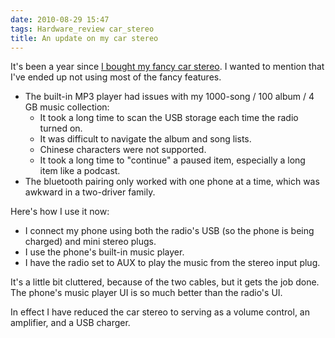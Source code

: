 ```yaml
---
date: 2010-08-29 15:47
tags: Hardware_review car_stereo
title: An update on my car stereo
---
```


It's been a year since
[I bought my fancy car stereo](/assets/posts/2010-08-29-An_update_on_my_car_stereo-Too_Many_Words_about_Car_Stereos.html).
I wanted to mention that I've ended up not using most of the fancy features.

* The built-in MP3 player had issues with my 1000-song / 100 album / 4 GB music collection:
  * It took a long time to scan the USB storage each time the radio turned on.
  * It was difficult to navigate the album and song lists.
  * Chinese characters were not supported.
  * It took a long time to "continue" a paused item, especially a long item like a podcast.
* The bluetooth pairing only worked with one phone at a time, which was awkward in a two-driver family.

Here's how I use it now:

* I connect my phone using both the radio's USB (so the phone is being charged) and mini stereo plugs.
* I use the phone's built-in music player.
* I have the radio set to AUX to play the music from the stereo input plug.

It's a little bit cluttered, because of the two cables, but it gets the job
done. The phone's music player UI is so much better than the radio's UI.

In effect I have reduced the car stereo to serving as a volume control, an
amplifier, and a USB charger.
